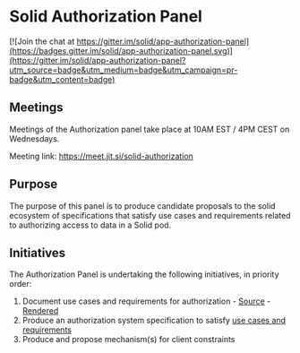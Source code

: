 # Solid Authorization Panel

[![Join the chat at https://gitter.im/solid/app-authorization-panel](https://badges.gitter.im/solid/app-authorization-panel.svg)](https://gitter.im/solid/app-authorization-panel?utm_source=badge&utm_medium=badge&utm_campaign=pr-badge&utm_content=badge)


## Meetings

Meetings of the Authorization panel take place at 10AM EST / 4PM CEST on Wednesdays. 

Meeting link: https://meet.jit.si/solid-authorization

## Purpose

The purpose of this panel is to produce candidate proposals to the solid ecosystem of specifications that satisfy use cases and requirements related to authorizing access to data in a Solid pod.

## Initiatives

The Authorization Panel is undertaking the following initiatives, in priority order:

1. Document use cases and requirements for authorization - [Source](https://github.com/solid/authorization-panel/blob/master/proposals/authorization-ucr/index.bs) - [Rendered](https://solid.github.io/authorization-panel/authorization-ucr/)
1. Produce an authorization system specification to satisfy [use cases and requirements](https://solid.github.io/authorization-panel/authorization-ucr/)
1. Produce and propose mechanism(s) for client constraints
